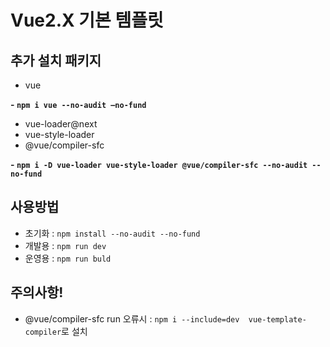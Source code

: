 # Vue2.X 기본 템플릿
## 추가 설치 패키지
- vue

__- `npm i vue --no-audit –no-fund`__

- vue-loader@next
- vue-style-loader
- @vue/compiler-sfc
 
__- `npm i -D vue-loader vue-style-loader @vue/compiler-sfc --no-audit --no-fund`__


## 사용방법
- 초기화 : `npm install --no-audit --no-fund`
- 개발용 : `npm run dev`
- 운영용 : `npm run buld`


## 주의사항!
-  @vue/compiler-sfc run 오류시 :  `npm i --include=dev  vue-template-compiler`로 설치<br>
